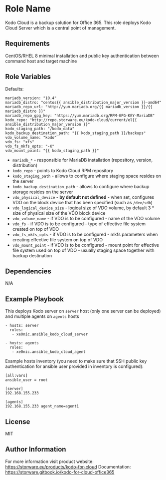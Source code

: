 Role Name
=========

Kodo Cloud is a backup solution for Office 365. This role deploys Kodo Cloud Server 
which is a central point of management.

Requirements
------------

CentOS/RHEL 8 minimal installation and public key authentication between command host and target machine

Role Variables
--------------

Defaults:
```
mariadb_version: "10.4"
mariadb_distro: "centos{{ ansible_distribution_major_version }}-amd64"
mariadb_repo_url: "http://yum.mariadb.org/{{ mariadb_version }}/{{ mariadb_distro }}"
mariadb_repo_gpg_key: "https://yum.mariadb.org/RPM-GPG-KEY-MariaDB"
kodo_repo: "http://repo.storware.eu/kodo-cloud/current/el{{ ansible_distribution_major_version }}"
kodo_staging_path: "/kodo_data"
kodo_backup_destination_path: "{{ kodo_staging_path }}/backups"
vdo_volume_name: "kodo"
vdo_fs: "xfs"
vdo_fs_mkfs_opts: "-K"
vdo_mount_point: "{{ kodo_staging_path }}"
```

* `mariadb_*` - responsible for MariaDB installation (repository, version, distribution)
* `kodo_repo` - points to Kodo Cloud RPM repository
* `kodo_staging_path` - allows to configure where staging space resides on the server
* `kodo_backup_destination_path` - allows to configure where backup storage resides on the server
* `vdo_physical_device` - **by default not defined** - when set, configures VDO on the block device that has been specified (such as `/dev/sdb`)
* `vdo_logical_device_size` - logical size of VDO volume, by default 3 * size of physical size of the VDO block device
* `vdo_volume_name` - if VDO is to be configured - name of the VDO volume
* `vdo_fs` - if VDO is to be configured - type of effective file system created on top of VDO
* `vdo_fs_mkfs_opts` - if VDO is to be configured - mkfs parameters when creating effective file system on top of VDO
* `vdo_mount_point` - if VDO is to be configured - mount point for effective file system used on top of VDO - usually staging space together with backup destination


Dependencies
------------

N/A

Example Playbook
----------------

This deploys Kodo server on `server` host (only one server can be deployed)
and multiple agents on `agents` hosts

```
- hosts: server
  roles:
   - xe0nic.ansible_kodo_cloud_server

- hosts: agents
  roles:
   - xe0nic.ansible_kodo_cloud_agent
```

Example hosts inventory (you need to make sure that SSH public key authentication for
ansible user provided in inventory is configured):

```
[all:vars]
ansible_user = root

[server]
192.168.155.233

[agents]
192.168.155.233 agent_name=agent1
```

License
-------

MIT

Author Information
------------------

For more information visit product website: https://storware.eu/products/kodo-for-cloud
Documentation: https://storware.gitbook.io/kodo-for-cloud-office365